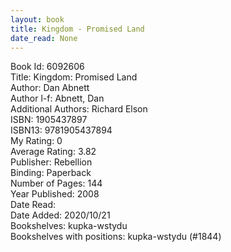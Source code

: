 ```yaml
---
layout: book
title: Kingdom - Promised Land
date_read: None
---
```


Book Id: 6092606<br />
Title: Kingdom: Promised Land<br />
Author: Dan Abnett<br />
Author l-f: Abnett, Dan<br />
Additional Authors: Richard Elson<br />
ISBN: 1905437897<br />
ISBN13: 9781905437894<br />
My Rating: 0<br />
Average Rating: 3.82<br />
Publisher: Rebellion<br />
Binding: Paperback<br />
Number of Pages: 144<br />
Year Published: 2008<br />
Date Read: <br />
Date Added: 2020/10/21<br />
Bookshelves: kupka-wstydu<br />
Bookshelves with positions: kupka-wstydu (#1844)<br />


